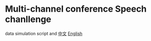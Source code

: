 
#  Multi-channel conference Speech chanllenge
data simulation script and 
[中文](./ReadMe_cn.md)  [English](./ReadMe_en.md)


